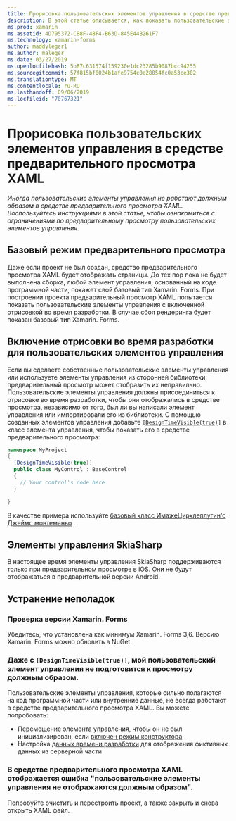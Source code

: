 ```yaml
---
title: Прорисовка пользовательских элементов управления в средстве предварительного просмотра XAML
description: В этой статье описывается, как показать пользовательские элементы управления в средстве предварительного просмотра XAML.
ms.prod: xamarin
ms.assetid: 4D795372-CB8F-48F4-B63D-845E44B261F7
ms.technology: xamarin-forms
author: maddyleger1
ms.author: maleger
ms.date: 03/27/2019
ms.openlocfilehash: 5b87c631574f159230e1dc23285b9087bcc94255
ms.sourcegitcommit: 57f815bf0024b1afe9754c0e28054fc0a53ce302
ms.translationtype: MT
ms.contentlocale: ru-RU
ms.lasthandoff: 09/06/2019
ms.locfileid: "70767321"
---
```

# <a name="render-custom-controls-in-the-xaml-previewer"></a>Прорисовка пользовательских элементов управления в средстве предварительного просмотра XAML

_Иногда пользовательские элементы управления не работают должным образом в средстве предварительного просмотра XAML. Воспользуйтесь инструкциями в этой статье, чтобы ознакомиться с ограничениями по предварительному просмотру пользовательских элементов управления._

## <a name="basic-preview-mode"></a>Базовый режим предварительного просмотра

Даже если проект не был создан, средство предварительного просмотра XAML будет отображать страницы. До тех пор пока не будет выполнена сборка, любой элемент управления, основанный на коде программной части, покажет свой базовый тип Xamarin. Forms. При построении проекта предварительный просмотр XAML попытается показать пользовательские элементы управления с включенной отрисовкой во время разработки. В случае сбоя рендеринга будет показан базовый тип Xamarin. Forms.

## <a name="enable-design-time-rendering-for-custom-controls"></a>Включение отрисовки во время разработки для пользовательских элементов управления

Если вы сделаете собственные пользовательские элементы управления или используете элементы управления из сторонней библиотеки, предварительный просмотр может отобразить их неправильно. Пользовательские элементы управления должны присоединиться к отрисовке во время разработки, чтобы они отображались в средстве просмотра, независимо от того, был ли вы написали элемент управления или импортировали его из библиотеки. С помощью созданных элементов управления добавьте [`[DesignTimeVisible(true)]`](xref:System.ComponentModel.DesignTimeVisibleAttribute) в класс элемента управления, чтобы показать его в средстве предварительного просмотра:

```csharp
namespace MyProject
{
  [DesignTimeVisible(true)]
  public class MyControl : BaseControl
  {
    // Your control's code here
  }

}
```

В качестве примера используйте [базовый класс ИмажеЦирклеплугин'с Джеймс монтеманьо](https://github.com/jamesmontemagno/ImageCirclePlugin/blob/master/src/ImageCircle/CircleImage.shared.cs) .

## <a name="skiasharp-controls"></a>Элементы управления SkiaSharp

В настоящее время элементы управления SkiaSharp поддерживаются только при предварительном просмотре в iOS. Они не будут отображаться в предварительной версии Android.

## <a name="troubleshooting"></a>Устранение неполадок

### <a name="check-your-xamarinforms-version"></a>Проверка версии Xamarin. Forms
Убедитесь, что установлена как минимум Xamarin. Forms 3,6. Версию Xamarin. Forms можно обновить в NuGet.

### <a name="even-with-designtimevisibletrue-my-custom-control-isnt-rendering-properly"></a>Даже с `[DesignTimeVisible(true)]`, мой пользовательский элемент управления не подготовится к просмотру должным образом.
Пользовательские элементы управления, которые сильно полагаются на код программной части или внутренние данные, не всегда работают в средстве предварительного просмотра XAML. Вы можете попробовать:
* Перемещение элемента управления, чтобы он не был инициализирован, если [включен режим конструктора](index.md#detect-design-mode)
* Настройка [данных времени разработки](design-time-data.md) для отображения фиктивных данных из серверной части

### <a name="the-xaml-previewer-shows-the-error-custom-controls-arent-rendering-properly"></a>В средстве предварительного просмотра XAML отображается ошибка "пользовательские элементы управления не отображаются должным образом".
Попробуйте очистить и перестроить проект, а также закрыть и снова открыть XAML файл.
